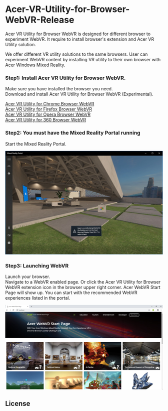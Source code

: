 # Acer-VR-Utility-for-Browser-WebVR-Release  

Acer VR Utility for Browser WebVR is designed for different browser to experiment WebVR. It require to install browser's extension and Acer VR Utility solution.

We offer different VR utility solutions to the same browsers. User can experiment WebVR content by installing VR utility to their own browser with Acer Windows Mixed Reality.


### Step1: Install Acer VR Utility for Browser WebVR.  
Make sure you have installed the browser you need.  
Download and install Acer VR Utility for Browser WebVR (Experimental).  

[Acer VR Utility for Chrome Browser WebVR](https://www.google.com.tw/)  
[Acer VR Utility for Firefox Browser WebVR](https://www.google.com.tw/)  
[Acer VR Utility for Opera Browser WebVR](https://www.google.com.tw/)  
[Acer VR Utility for 360 Browser WebVR](https://www.google.com.tw/)  


### Step2: You must have the Mixed Reality Portal running  
Start the Mixed Reality Portal.  

![alt text](pic/Step2.jpg)


### Step3: Launching WebVR  
Launch your browser.  
Navigate to a WebVR enabled page. Or click the Acer VR Utility for Browser WebVR extension icon in the browser upper right corner. Acer WebVR Start Page will show up. You can start with the recommended WebVR experiences listed in the portal.  

![alt text](pic/Step3-1.jpg)

## License

